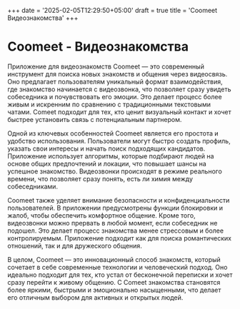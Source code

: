 +++
date = '2025-02-05T12:29:50+05:00'
draft = true
title = 'Coomeet Видеознакомства'
+++

# Coomeet - Видеознакомства

Приложение для видеознакомств Coomeet — это современный инструмент для поиска новых знакомств и общения через видеосвязь. Оно предлагает пользователям уникальный формат взаимодействия, где знакомство начинается с видеозвонка, что позволяет сразу увидеть собеседника и почувствовать его эмоции. Это делает процесс более живым и искренним по сравнению с традиционными текстовыми чатами. Comeet подходит для тех, кто ценит визуальный контакт и хочет быстрее установить связь с потенциальным партнером.

Одной из ключевых особенностей Coomeet является его простота и удобство использования. Пользователи могут быстро создать профиль, указать свои интересы и начать поиск подходящих кандидатов. Приложение использует алгоритмы, которые подбирают людей на основе общих предпочтений и локации, что повышает шансы на успешное знакомство. Видеозвонки происходят в режиме реального времени, что позволяет сразу понять, есть ли химия между собеседниками.

Coomeet также уделяет внимание безопасности и конфиденциальности пользователей. В приложении предусмотрены функции блокировки и жалоб, чтобы обеспечить комфортное общение. Кроме того, видеозвонки можно прервать в любой момент, если собеседник не подошел. Это делает процесс знакомства менее стрессовым и более контролируемым. Приложение подходит как для поиска романтических отношений, так и для дружеского общения.

В целом, Coomeet — это инновационный способ знакомств, который сочетает в себе современные технологии и человеческий подход. Оно идеально подходит для тех, кто устал от бесконечной переписки и хочет сразу перейти к живому общению. С Comeet знакомства становятся более яркими, быстрыми и эмоционально насыщенными, что делает его отличным выбором для активных и открытых людей.
 <div id='coomeet_container' style='width:100%; height:580px'>
	<script type='text/javascript'>
		var _coomeet = [];
		_coomeet['PartnerId'] = 17386846946371;
		_coomeet['ChannelName'] = 'globik';
		(function() {
			var coomeet = document.createElement('script'); coomeet.type = 'text/javascript'; coomeet.async = true;
			coomeet.src = 'https://iframe.coomeet.me/js/code.js';
			var s = document.getElementsByTagName('script')[0]; s.parentNode.insertBefore(coomeet, s);
		})();
	</script>
</div>
